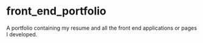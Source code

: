 # front_end_portfolio
A portfolio containing my resume and all the front end applications or pages I developed. 
